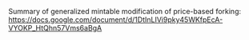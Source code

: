 Summary of generalized mintable modification of price-based forking: https://docs.google.com/document/d/1DtInLIVi9pky45WKfpEcA-VYOKP_HtQhn57Vms6aBgA